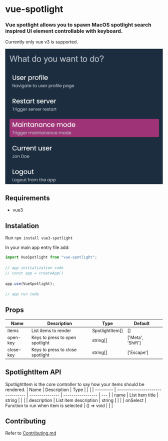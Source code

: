 # vue-spotlight

### Vue spotlight allows you to spawn MacOS spotlight search inspired UI element controllable with keyboard.

Currently only vue v3 is supported.

![Vue-spotlight](https://raw.githubusercontent.com/garstikaitis/vue-spotlight/main/src/assets/spotlight.png)

## Requirements

- vue3

## Instalation

Run `npm install vue3-spotlight`

In your main app entry file add:

```typescript
import VueSpotlight from "vue-spotlight";

// app initialization code
// const app = createApp()

app.use(VueSpotlight);

// app run code
```

## Props

| Name      | Description                      | Type            | Default           |     |
| --------- | -------------------------------- | --------------- | ----------------- | --- |
| items     | List items to render             | SpotlightItem[] | []                |     |
| open-key  | Keys to press to open spotlight  | string[]        | ['Meta', 'Shift'] |     |
| close-key | Keys to press to close spotlight | string[]        | ['Escape']        |     |

## SpotlightItem API

SpotlightItem is the core controller to say how your items should be rendered.
| Name | Description | Type | | |
| --------- | -------------------------------- | --------------- | ----------------- | --- |
| name | List item title | string | | |
| description | List item description | string | | |
| onSelect | Function to run when item is selected | () => void | | |

## Contributing

Refer to [Contributing.md](https://raw.githubusercontent.com/garstikaitis/vue-spotlight/main/CONTRIBUTING.md)
